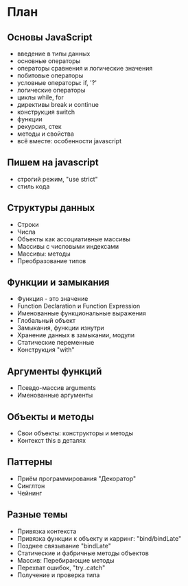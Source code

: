 План
====

Основы JavaScript
-----------------
* введение в типы данных
* основные операторы
* операторы сравнения и логические значения
* побитовые операторы
* условные операторы: if, '?'
* логические операторы
* циклы while, for
* директивы break и continue
* конструкция switch
* функции
* рекурсия, стек
* методы и свойства
* всё вместе: особенности javascript

Пишем на javascript
-------------------
* строгий режим, "use strict"
* стиль кода

Структуры данных
----------------
* Строки
* Числа
* Объекты как ассоциативные массивы
* Массивы c числовыми индексами
* Массивы: методы
* Преобразование типов

Функции и замыкания
-------------------
* Функция - это значение
* Function Declaration и Function Expression
* Именованные функциональные выражения
* Глобальный объект
* Замыкания, функции изнутри
* Хранение данных в замыкании, модули
* Статические переменные
* Конструкция "with"

Аргументы функций
-----------------
* Псевдо-массив arguments
* Именованные аргументы

Объекты и методы
----------------
* Свои объекты: конструкторы и методы
* Контекст this в деталях

Паттерны
--------
* Приём программирования "Декоратор"
* Синглтон
* Чейнинг

Разные темы
-----------
* Привязка контекста
* Привязка функции к объекту и карринг: "bind/bindLate"
* Позднее связывание "bindLate"
* Статические и фабричные методы объектов
* Массив: Перебирающие методы
* Перехват ошибок, "try..catch"
* Получение и проверка типа
